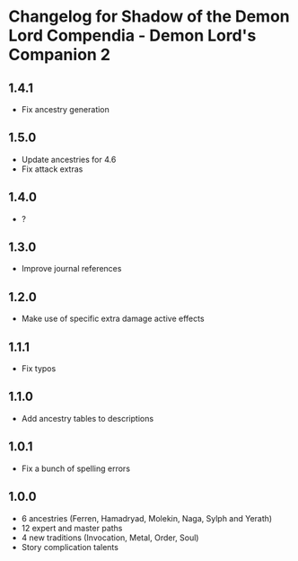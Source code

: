 # Changelog for Shadow of the Demon Lord Compendia - Demon Lord's Companion 2

## 1.4.1

- Fix ancestry generation

## 1.5.0

- Update ancestries for 4.6
- Fix attack extras

## 1.4.0

- ?

## 1.3.0

- Improve journal references

## 1.2.0

- Make use of specific extra damage active effects

## 1.1.1

- Fix typos

## 1.1.0

- Add ancestry tables to descriptions

## 1.0.1

- Fix a bunch of spelling errors

## 1.0.0

- 6 ancestries (Ferren, Hamadryad, Molekin, Naga, Sylph and Yerath)
- 12 expert and master paths
- 4 new traditions (Invocation, Metal, Order, Soul)
- Story complication talents
